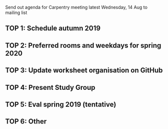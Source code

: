 Send out agenda for Carpentry meeting latest Wednesday, 14 Aug to mailing list

## TOP 1: Schedule autumn 2019

## TOP 2: Preferred rooms and weekdays for spring 2020

## TOP 3: Update worksheet organisation on GitHub

## TOP 4: Present Study Group

## TOP 5: Eval spring 2019 (tentative)

## TOP 6: Other
